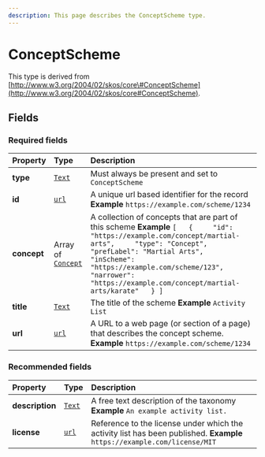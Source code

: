 ```yaml
---
description: This page describes the ConceptScheme type.
---
```


# ConceptScheme

This type is derived from [http://www.w3.org/2004/02/skos/core\#ConceptScheme](http://www.w3.org/2004/02/skos/core#ConceptScheme).

## **Fields**

### **Required fields**

| Property | Type | Description |
| :--- | :--- | :--- |
| **type** |  [`Text`](https://schema.org/Text) |  Must always be present and set to `ConceptScheme` |
| **id** |  [`url`](https://schema.org/url) |  A unique url based identifier for the record  **Example**  `https://example.com/scheme/1234` |
| **concept** |  Array of [`Concept`](https://docs.openactive.io/model/types/concept) |  A collection of concepts that are part of this scheme  **Example**  `[   {     "id": "https://example.com/concept/martial-arts",     "type": "Concept",     "prefLabel": "Martial Arts",     "inScheme": "https://example.com/scheme/123",     "narrower": "https://example.com/concept/martial-arts/karate"   } ]` |
| **title** |  [`Text`](https://schema.org/Text) |  The title of the scheme  **Example**  `Activity List` |
| **url** |  [`url`](https://schema.org/url) |  A URL to a web page \(or section of a page\) that describes the concept scheme.  **Example**  `https://example.com/scheme/1234` |

### **Recommended fields**

| Property | Type | Description |
| :--- | :--- | :--- |
| **description** |  [`Text`](https://schema.org/Text) |  A free text description of the taxonomy  **Example**  `An example activity list.` |
| **license** |  [`url`](https://schema.org/url) |  Reference to the license under which the activity list has been published.  **Example**  `https://example.com/license/MIT` |

